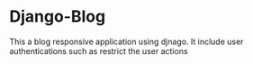 # Django-Blog
This a blog responsive application using djnago. It include user authentications such as restrict the user actions 
